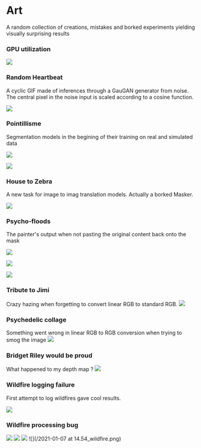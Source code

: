 # Art
A random collection of creations, mistakes and borked experiments yielding visually surprising results

### GPU utilization

![](/2020-10-27%20at%2017.09.png)

### Random Heartbeat

A cyclic GIF made of inferences through a GauGAN generator from noise. The central pixel in the noise input is scaled according to a cosine function.

![](/heartbeat_100_50_225401636.gif)

### Pointillisme

Segmentation models in the begining of their training on real and simulated data

![](real-pointillism.png)

![](sim-pointillism.png)

### House to Zebra

A new task for image to imag translation models. Actually a borked Masker.

![](https://github.com/cc-ai/art/blob/main/zebromnigan.png)

### Psycho-floods

The painter's output when not pasting the original content back onto the mask

![](/003.jpg)

![](/013.jpg)

![](/014.jpg)

### Tribute to Jimi

Crazy hazing when forgetting to convert linear RGB to standard RGB. 
![](/PurpleHaze.png)

### Psychedelic collage
Something went wrong in linear RGB to RGB conversion when trying to smog the image
![](/futuristicollage.png)

### Bridget Riley would be proud 
What happened to my depth map ?
![](/zebradepth.png)
### Wildfire logging failure

First attempt to log wildfires gave cool results.

![](/wildfire_failure.png)

### Wildfire processing bug

![](/DaEwgFJdh-5zMGQTlRBqCg_wildfire.png)
![](/2a4PV_wildfire.png)
![](/AB_231_wildfire.png)
![](/2021-01-07 at 14.54_wildfire.png)
